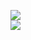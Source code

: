 [![](https://img.shields.io/badge/Made%20With-Github%20Spray-lightgrey.svg?style=for-the-badge&logo=github)](https://github.com/Annihil/github-spray#1274)  
[![](https://i.imgur.com/2DrTn0Z.gif)](https://github.com/Annihil/github-spray)